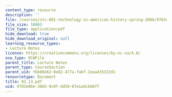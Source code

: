 ```yaml
---
content_type: resource
description: ''
file: /courses/sts-001-technology-in-american-history-spring-2006/9703e06e38659c9fdd5967e1adcb66ff_03_13.pdf
file_size: 16863
file_type: application/pdf
hide_download: true
hide_download_original: null
learning_resource_types:
- Lecture Notes
license: https://creativecommons.org/licenses/by-nc-sa/4.0/
ocw_type: OCWFile
parent_title: Lecture Notes
parent_type: CourseSection
parent_uid: f6b00e62-0e82-477a-fabf-2eaa435322d1
resourcetype: Document
title: 03_13.pdf
uid: 9703e06e-3865-9c9f-dd59-67e1adcb66ff
---
```

